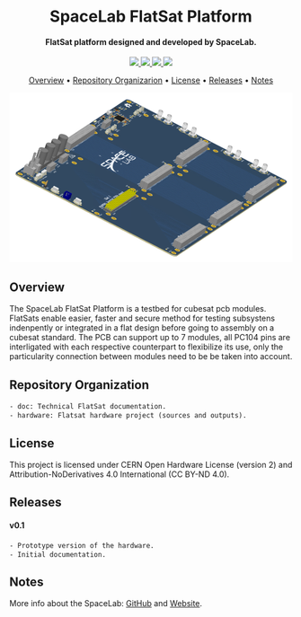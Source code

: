 <h1 align="center">
	SpaceLab FlatSat Platform
	<br>
</h1>

<h4 align="center">FlatSat platform designed and developed by SpaceLab.</h4>

<p align="center">
    <a href="">
		<img src="https://img.shields.io/badge/status-development-green?style=for-the-badge">
	</a>
    <a href="">
		<img src="https://img.shields.io/badge/version-0.1-blue?style=for-the-badge">
	</a>
	<a href="">
		<img src="https://img.shields.io/badge/CAD%20tool-altium%20v20.2-9cf?style=for-the-badge">
	</a>
	<a href="">
		<img src="https://img.shields.io/badge/license-CERN-red?style=for-the-badge">
	</a>
	<!---
    <a href="https://github.com/spacelab-ufsc/obdh2/tree/dev/doc/build">
		<img src="https://img.shields.io/badge/for%20more-here-lightgray?style=for-the-badge">
	</a>
    --->
</p>

<p align="center">
  	<a href="#overview">Overview</a> •
  	<a href="#repository-organization">Repository Organizarion</a> •
  	<a href="#license">License</a> •
  	<a href="#releases">Releases</a> •
  	<!---
      <a href="#acknowledgements">Acknowledgements</a> •
    --->
  	<a href="#notes">Notes</a>
</p>

<p align="center">
    <img src="https://github.com/spacelab-ufsc/flatsat-platform/blob/documentation/doc/figures/flatsat_perspective_image.png">
</p>

## Overview

The SpaceLab FlatSat Platform is a testbed for cubesat pcb modules. FlatSats enable easier, faster and secure method for testing subsystens indenpently or integrated in a flat design before going to assembly on a cubesat standard. The PCB can support up to 7 modules, all PC104 pins are interligated with each respective counterpart to flexibilize its use, only the particularity connection between modules need to be be taken into account.

## Repository Organization
	- doc: Technical FlatSat documentation.
	- hardware: Flatsat hardware project (sources and outputs).

## License

This project is licensed under CERN Open Hardware License (version 2) and Attribution-NoDerivatives 4.0 International (CC BY-ND 4.0).

## Releases

#### v0.1
	- Prototype version of the hardware.
	- Initial documentation.

<!---
## Acknowledgements

--->

## Notes

More info about the SpaceLab: [GitHub](https://github.com/spacelab-ufsc/spacelab) and [Website](https://spacelab.ufsc.br/en/home/).